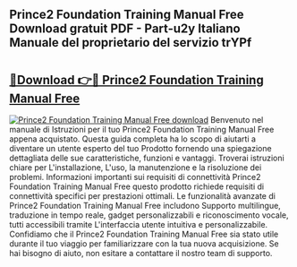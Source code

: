 ## Prince2 Foundation Training Manual Free Download gratuit PDF - Part-u2y Italiano Manuale del proprietario del servizio trYPf

# <h2><a href="http://dfd3el.blite.top/?on=Prince2+Foundation+Training+Manual+Free">🔗Download 👉🔴 Prince2 Foundation Training Manual Free</a></h2>

[![Prince2 Foundation Training Manual Free download](https://i.imgur.com/lujVjoI.png)](http://dfd3el.blite.top/?on=Prince2+Foundation+Training+Manual+Free)
Benvenuto nel manuale di Istruzioni per il tuo Prince2 Foundation Training Manual Free appena acquistato. Questa guida completa ha lo scopo di aiutarti a diventare un utente esperto del tuo Prodotto fornendo una spiegazione dettagliata delle sue caratteristiche, funzioni e vantaggi. Troverai istruzioni chiare per L'installazione, L'uso, la manutenzione e la risoluzione dei problemi. Informazioni importanti sui requisiti di connettività Prince2 Foundation Training Manual Free questo prodotto richiede requisiti di connettività specifici per prestazioni ottimali. Le funzionalità avanzate di Prince2 Foundation Training Manual Free includono Supporto multilingue, traduzione in tempo reale, gadget personalizzabili e riconoscimento vocale, tutti accessibili tramite L'interfaccia utente intuitiva e personalizzabile. Confidiamo che il Prince2 Foundation Training Manual Free sia stato utile durante il tuo viaggio per familiarizzare con la tua nuova acquisizione. Se hai bisogno di aiuto, non esitare a contattare il nostro team di supporto.
